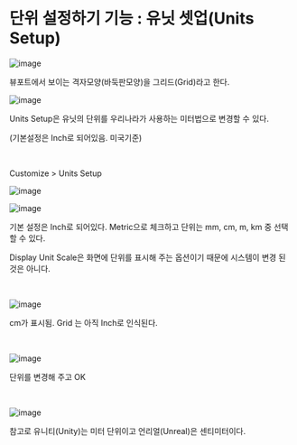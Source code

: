 # 단위 설정하기 기능 : 유닛 셋업(Units Setup)

![image](https://github.com/SShinMJ/TIL/assets/82142527/402b12c4-7650-4e32-8237-3795df19a70f)

뷰포트에서 보이는 격자모양(바둑판모양)을 그리드(Grid)라고 한다.

![image](https://github.com/SShinMJ/TIL/assets/82142527/f7d32ebf-93bf-4a7b-80bf-9fb84d5d38e1)

Units Setup은 유닛의 단위를 우리나라가 사용하는 미터법으로 변경할 수 있다.

(기본설정은 Inch로 되어있음. 미국기준)

<br>

Customize > Units Setup

![image](https://github.com/SShinMJ/TIL/assets/82142527/28dbd2d1-2d59-498c-a01b-5a201ca8de7d)

![image](https://github.com/SShinMJ/TIL/assets/82142527/b38abab2-bdcc-4cb4-9b37-914e71d1313d)

기본 설정은 Inch로 되어있다. Metric으로 체크하고 단위는 mm, cm, m, km 중 선택할 수 있다.

Display Unit Scale은 화면에 단위를 표시해 주는 옵션이기 때문에 시스템이 변경 된 것은 아니다.

<br>

![image](https://github.com/SShinMJ/TIL/assets/82142527/ddd3f5d1-57f3-4ec9-89f1-97388c010628)

cm가 표시됨. Grid 는 아직 Inch로 인식된다.

<br>

![image](https://github.com/SShinMJ/TIL/assets/82142527/fb8d75d8-da70-4a51-9ac2-29bda27c73df)

단위를 변경해 주고 OK

<br>

![image](https://github.com/SShinMJ/TIL/assets/82142527/561d82a4-41b3-4a0e-ad2f-2cc213875440)

참고로 유니티(Unity)는 미터 단위이고 언리얼(Unreal)은 센티미터이다.

